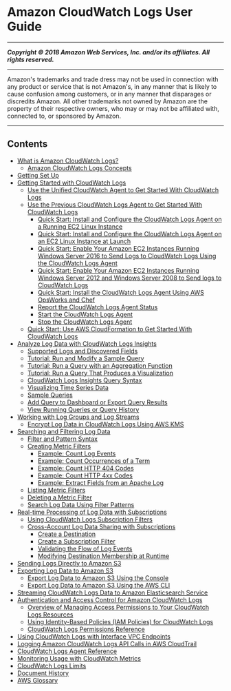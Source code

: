 # Amazon CloudWatch Logs User Guide

-----
*****Copyright &copy; 2018 Amazon Web Services, Inc. and/or its affiliates. All rights reserved.*****

-----
Amazon's trademarks and trade dress may not be used in 
     connection with any product or service that is not Amazon's, 
     in any manner that is likely to cause confusion among customers, 
     or in any manner that disparages or discredits Amazon. All other 
     trademarks not owned by Amazon are the property of their respective
     owners, who may or may not be affiliated with, connected to, or 
     sponsored by Amazon.

-----
## Contents
+ [What is Amazon CloudWatch Logs?](WhatIsCloudWatchLogs.md)
   + [Amazon CloudWatch Logs Concepts](CloudWatchLogsConcepts.md)
+ [Getting Set Up](GettingSetup_cwl.md)
+ [Getting Started with CloudWatch Logs](CWL_GettingStarted.md)
   + [Use the Unified CloudWatch Agent to Get Started With CloudWatch Logs](UseCloudWatchUnifiedAgent.md)
   + [Use the Previous CloudWatch Logs Agent to Get Started With CloudWatch Logs](UsePreviousCloudWatchLogsAgent.md)
      + [Quick Start: Install and Configure the CloudWatch Logs Agent on a Running EC2 Linux Instance](QuickStartEC2Instance.md)
      + [Quick Start: Install and Configure the CloudWatch Logs Agent on an EC2 Linux Instance at Launch](EC2NewInstanceCWL.md)
      + [Quick Start: Enable Your Amazon EC2 Instances Running Windows Server 2016 to Send Logs to CloudWatch Logs Using the CloudWatch Logs Agent](QuickStartWindows2016.md)
      + [Quick Start: Enable Your Amazon EC2 Instances Running Windows Server 2012 and Windows Server 2008 to Send logs to CloudWatch Logs](QuickStartWindows20082012.md)
      + [Quick Start: Install the CloudWatch Logs Agent Using AWS OpsWorks and Chef](QuickStartChef.md)
      + [Report the CloudWatch Logs Agent Status](ReportCWLAgentStatus.md)
      + [Start the CloudWatch Logs Agent](StartTheCWLAgent.md)
      + [Stop the CloudWatch Logs Agent](StopTheCWLAgent.md)
   + [Quick Start: Use AWS CloudFormation to Get Started With CloudWatch Logs](QuickStartCloudFormation.md)
+ [Analyze Log Data with CloudWatch Logs Insights](AnalyzingLogData.md)
   + [Supported Logs and Discovered Fields](CWL_AnalyzeLogData-discoverable-fields.md)
   + [Tutorial: Run and Modify a Sample Query](CWL_AnalyzeLogData_RunSampleQuery.md)
   + [Tutorial: Run a Query with an Aggregation Function](CWL_AnalyzeLogData_AggregationQuery.md)
   + [Tutorial: Run a Query That Produces a Visualization](CWL_AnalyzeLogData_VisualizationQuery.md)
   + [CloudWatch Logs Insights Query Syntax](CWL_QuerySyntax.md)
   + [Visualizing Time Series Data](CWL_Insights-Visualizing-TimeSeries.md)
   + [Sample Queries](CWL_QuerySyntax-examples.md)
   + [Add Query to Dashboard or Export Query Results](CWL_ExportQueryResults.md)
   + [View Running Queries or Query History](CloudWatchLogs-Insights-Query-History.md)
+ [Working with Log Groups and Log Streams](Working-with-log-groups-and-streams.md)
   + [Encrypt Log Data in CloudWatch Logs Using AWS KMS](encrypt-log-data-kms.md)
+ [Searching and Filtering Log Data](MonitoringLogData.md)
   + [Filter and Pattern Syntax](FilterAndPatternSyntax.md)
   + [Creating Metric Filters](MonitoringPolicyExamples.md)
      + [Example: Count Log Events](CountingLogEventsExample.md)
      + [Example: Count Occurrences of a Term](CountOccurrencesExample.md)
      + [Example: Count HTTP 404 Codes](Counting404Responses.md)
      + [Example: Count HTTP 4xx Codes](FindCountMetric.md)
      + [Example: Extract Fields from an Apache Log](ExtractBytesExample.md)
   + [Listing Metric Filters](ListingMetricFilters.md)
   + [Deleting a Metric Filter](DeletingMetricFilter.md)
   + [Search Log Data Using Filter Patterns](SearchDataFilterPattern.md)
+ [Real-time Processing of Log Data with Subscriptions](Subscriptions.md)
   + [Using CloudWatch Logs Subscription Filters](SubscriptionFilters.md)
   + [Cross-Account Log Data Sharing with Subscriptions](CrossAccountSubscriptions.md)
      + [Create a Destination](CreateDestination.md)
      + [Create a Subscription Filter](CreateSubscriptionFilter.md)
      + [Validating the Flow of Log Events](ValidateLogEventFlow.md)
      + [Modifying Destination Membership at Runtime](ModifyDestinationMembership.md)
+ [Sending Logs Directly to Amazon S3](Sending-Logs-Directly-To-S3.md)
+ [Exporting Log Data to Amazon S3](S3Export.md)
   + [Export Log Data to Amazon S3 Using the Console](S3ExportTasksConsole.md)
   + [Export Log Data to Amazon S3 Using the AWS CLI](S3ExportTasks.md)
+ [Streaming CloudWatch Logs Data to Amazon Elasticsearch Service](CWL_ES_Stream.md)
+ [Authentication and Access Control for Amazon CloudWatch Logs](auth-and-access-control-cwl.md)
   + [Overview of Managing Access Permissions to Your CloudWatch Logs Resources](iam-access-control-overview-cwl.md)
   + [Using Identity-Based Policies (IAM Policies) for CloudWatch Logs](iam-identity-based-access-control-cwl.md)
   + [CloudWatch Logs Permissions Reference](permissions-reference-cwl.md)
+ [Using CloudWatch Logs with Interface VPC Endpoints](cloudwatch-logs-and-interface-VPC.md)
+ [Logging Amazon CloudWatch Logs API Calls in AWS CloudTrail](logging_cw_api_calls_cwl.md)
+ [CloudWatch Logs Agent Reference](AgentReference.md)
+ [Monitoring Usage with CloudWatch Metrics](CloudWatch-Logs-Monitoring-CloudWatch-Metrics.md)
+ [CloudWatch Logs Limits](cloudwatch_limits_cwl.md)
+ [Document History](DocumentHistory_cwl.md)
+ [AWS Glossary](glossary.md)